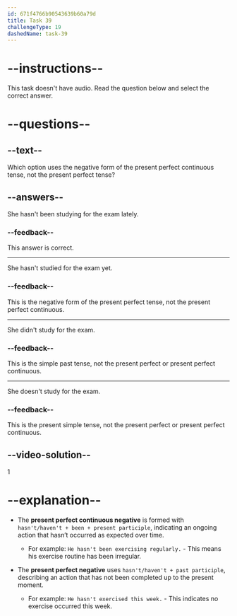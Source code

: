 ```yaml
---
id: 671f4766b90543639b60a79d
title: Task 39
challengeType: 19
dashedName: task-39
---
```


# --instructions--

This task doesn't have audio. Read the question below and select the correct answer.

# --questions--

## --text--

Which option uses the negative form of the present perfect continuous tense, not the present perfect tense?

## --answers--

She hasn't been studying for the exam lately.

### --feedback--

This answer is correct.

---

She hasn't studied for the exam yet.

### --feedback--

This is the negative form of the present perfect tense, not the present perfect continuous.

---

She didn't study for the exam.

### --feedback--

This is the simple past tense, not the present perfect or present perfect continuous.

---

She doesn't study for the exam.

### --feedback--

This is the present simple tense, not the present perfect or present perfect continuous.

## --video-solution--

1

# --explanation--

- The **present perfect continuous negative** is formed with `hasn't/haven't + been + present participle`, indicating an ongoing action that hasn’t occurred as expected over time. 
  - For example: `He hasn't been exercising regularly.` - This means his exercise routine has been irregular.
  
- The **present perfect negative** uses `hasn't/haven't + past participle`, describing an action that has not been completed up to the present moment. 
  - For example: `He hasn't exercised this week.` - This indicates no exercise occurred this week.
